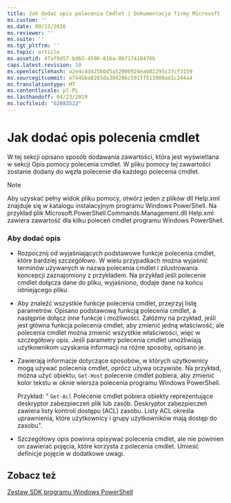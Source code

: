 ```yaml
---
title: Jak dodać opis polecenia Cmdlet | Dokumentacja firmy Microsoft
ms.custom: ''
ms.date: 09/13/2016
ms.reviewer: ''
ms.suite: ''
ms.tgt_pltfrm: ''
ms.topic: article
ms.assetid: 47af9d57-bd63-4596-816a-0b717418476b
caps.latest.revision: 10
ms.openlocfilehash: a2e4c4d42566d5a52006924eab02295c37cf3159
ms.sourcegitcommit: e7445ba8203da304286c591ff513900ad1c244a4
ms.translationtype: MT
ms.contentlocale: pl-PL
ms.lasthandoff: 04/23/2019
ms.locfileid: "62083522"
---
```

# <a name="how-to-add-a-cmdlet-description"></a>Jak dodać opis polecenia cmdlet

W tej sekcji opisano sposób dodawania zawartości, która jest wyświetlana w sekcji Opis pomocy polecenia cmdlet. W pliku pomocy tej zawartości zostanie dodany do węzła polecenie dla każdego polecenia cmdlet.

> [!NOTE]
> Aby uzyskać pełny widok pliku pomocy, otwórz jeden z plików dll Help.xml znajduje się w katalogu instalacyjnym programu Windows PowerShell. Na przykład plik Microsoft.PowerShell.Commands.Management.dll Help.xml zawiera zawartość dla kilku poleceń cmdlet programu Windows PowerShell.

### <a name="to-add-a-description"></a>Aby dodać opis

- Rozpocznij od wyjaśniających podstawowe funkcje polecenia cmdlet, które bardziej szczegółowo. W wielu przypadkach można wyjaśnić terminów używanych w nazwa polecenia cmdlet i zilustrowania koncepcji zaznajomiony z przykładem. Na przykład jeśli polecenie cmdlet dołącza dane do pliku, wyjaśniono, dodaje dane na końcu istniejącego pliku.

- Aby znaleźć wszystkie funkcje polecenia cmdlet, przejrzyj listę parametrów. Opisano podstawową funkcją polecenia cmdlet, a następnie dołącz inne funkcje i możliwości. Załóżmy na przykład, jeśli jest główna funkcja polecenia cmdlet, aby zmienić jedną właściwość, ale polecenia cmdlet można zmienić wszystkie właściwości, więc w szczegółowy opis. Jeśli parametry polecenia cmdlet umożliwiają użytkownikom uzyskania informacji na różne sposoby, opisano je.

- Zawierają informacje dotyczące sposobów, w których użytkownicy mogą używać polecenia cmdlet, oprócz używa oczywiste. Na przykład, można użyć obiektu, `Get-Host` polecenie cmdlet pobiera, aby zmienić kolor tekstu w oknie wiersza polecenia programu Windows PowerShell.

  Przykład:  " `Get-Acl` Polecenie cmdlet pobiera obiekty reprezentujące deskryptor zabezpieczeń plik lub zasób. Deskryptor zabezpieczeń zawiera listy kontroli dostępu (ACL) zasobu. Listy ACL określa uprawnienia, które użytkownicy i grupy użytkowników mają dostęp do zasobu".

- Szczegółowy opis powinna opisywać polecenia cmdlet, ale nie powinien on zawierać pojęcia, które korzysta z polecenia cmdlet. Umieść definicje pojęcie w dodatkowe uwagi.

## <a name="see-also"></a>Zobacz też

[Zestaw SDK programu Windows PowerShell](../windows-powershell-reference.md)
